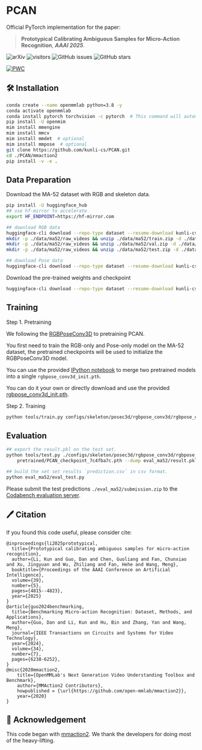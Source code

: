 # PCAN
Official PyTorch implementation for the paper:

> **Prototypical Calibrating Ambiguous Samples for Micro-Action Recognition**, ***AAAI 2025***.



![arXiv](https://img.shields.io/badge/arXiv-2412.14719-b31b1b.svg?style=flat)
![visitors](https://visitor-badge.laobi.icu/badge?page_id=kunli-cs.PCAN&left_color=green&right_color=red)
![GitHub issues](https://img.shields.io/github/issues-raw/kunli-cs/PCAN?color=%23FF9600)
![GitHub stars](https://img.shields.io/github/stars/kunli-cs/PCAN?style=flat&color=yellow)

[![PWC](https://img.shields.io/endpoint.svg?url=https://paperswithcode.com/badge/prototypical-calibrating-ambiguous-samples/micro-action-recognition-on-ma-52)](https://paperswithcode.com/sota/micro-action-recognition-on-ma-52?p=prototypical-calibrating-ambiguous-samples)


## 🛠️ Installation

```bash
conda create --name openmmlab python=3.8 -y
conda activate openmmlab
conda install pytorch torchvision -c pytorch  # This command will automatically install the latest version PyTorch and cudatoolkit, please check whether they match your environment.
pip install -U openmim
mim install mmengine
mim install mmcv
mim install mmdet  # optional
mim install mmpose  # optional
git clone https://github.com/kunli-cs/PCAN.git
cd ./PCAN/mmaction2
pip install -v -e .
```

## Data Preparation

Download the MA-52 dataset with RGB and skeleton data.
```bash
pip install -U huggingface_hub
## use hf-mirror to accelerate
export HF_ENDPOINT=https://hf-mirror.com

## download RGB data
huggingface-cli download --repo-type dataset --resume-download kunli-cs/MA-52 --local-dir ./data/ma52
mkdir -p ./data/ma52/raw_videos && unzip ./data/ma52/train.zip -d ./data/ma52/raw_videos && rm ./data/ma52/train.zip
mkdir -p ./data/ma52/raw_videos && unzip ./data/ma52/val.zip -d ./data/ma52/raw_videos && rm ./data/ma52/val.zip
mkdir -p ./data/ma52/raw_videos && unzip ./data/ma52/test.zip -d ./data/ma52/raw_videos && rm ./data/ma52/test.zip

## download Pose data
huggingface-cli download --repo-type dataset --resume-download kunli-cs/MA-52_openpose_28kp --local-dir ./data/ma52/MA-52_openpose_28kp 
```

Download the pre-trained weights and checkpoint
```bash
huggingface-cli download --repo-type dataset --resume-download kunli-cs/PCAN_weights --local-dir ./checkpoints 
```

## Training

Step 1. Pretraining 

We following the [RGBPoseConv3D](https://github.com/open-mmlab/mmaction2/tree/main/configs/skeleton/posec3d/rgbpose_conv3d#step-1-pretraining) to pretraining PCAN.

You first need to train the RGB-only and Pose-only model on the MA-52 dataset, the pretrained checkpoints will be used to initialize the RGBPoseConv3D model. 

You can use the provided [IPython notebook](/mmaction2/configs/skeleton/posec3d/rgbpose_conv3d/merge_pretrain.ipynb) to merge two pretrained models into a single `rgbpose_conv3d_init.pth`.

You can do it your own or directly download and use the provided [rgbpose_conv3d_init.pth](https://huggingface.co/kunli-cs/PCAN_weights/blob/main/rgbpose_conv3d_init.pth).


Step 2. Training

```bash
python tools/train.py configs/skeleton/posec3d/rgbpose_conv3d/rgbpose_conv3d.py 
```

## Evaluation

```bash
## export the result.pkl on the test set.
python tools/test.py ./configs/skeleton/posec3d/rgbpose_conv3d/rgbpose_conv3d.py \
    pretrained/PCAN_checkpoint_7c4fba7c.pth --dump eval_ma52/result.pkl

## build the set set results `prediction.csv` in csv format.
python eval_ma52/eval_test.py
```
Please submit the test predictions `./eval_ma52/submission.zip` to the [Codabench evaluation server](https://www.codabench.org/competitions/9066/). 

## 🖊️ Citation

If you found this code useful, please consider cite:
```
@inproceedings{li2025prototypical,
  title={Prototypical calibrating ambiguous samples for micro-action recognition},
  author={Li, Kun and Guo, Dan and Chen, Guoliang and Fan, Chunxiao and Xu, Jingyuan and Wu, Zhiliang and Fan, Hehe and Wang, Meng},
  booktitle={Proceedings of the AAAI Conference on Artificial Intelligence},
  volume={39},
  number={5},
  pages={4815--4823},
  year={2025}
}
@article{guo2024benchmarking,
  title={Benchmarking Micro-action Recognition: Dataset, Methods, and Applications},
  author={Guo, Dan and Li, Kun and Hu, Bin and Zhang, Yan and Wang, Meng},
  journal={IEEE Transactions on Circuits and Systems for Video Technology},
  year={2024},
  volume={34},
  number={7},
  pages={6238-6252},
}
@misc{2020mmaction2,
    title={OpenMMLab's Next Generation Video Understanding Toolbox and Benchmark},
    author={MMAction2 Contributors},
    howpublished = {\url{https://github.com/open-mmlab/mmaction2}},
    year={2020}
}
```

## 🤝 Acknowledgement
This code began with [mmaction2](https://github.com/open-mmlab/mmaction2). We thank the developers for doing most of the heavy-lifting.
